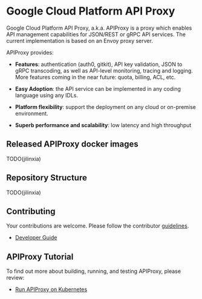 # Google Cloud Platform API Proxy

Google Cloud Platform API Proxy, a.k.a. APIProxy is a proxy which enables API
management capabilities for JSON/REST or gRPC API services. The current
implementation is based on an Envoy proxy server.

APIProxy provides:

*   **Features**: authentication (auth0, gitkit), API key validation, JSON to
    gRPC transcoding, as well as API-level monitoring, tracing and logging. More
    features coming in the near future: quota, billing, ACL, etc.

*   **Easy Adoption**: the API service can be implemented in any coding language
    using any IDLs.

*   **Platform flexibility**: support the deployment on any cloud or on-premise
    environment.

*   **Superb performance and scalability**: low latency and high throughput

## Released APIProxy docker images

TODO(jilinxia)

## Repository Structure

TODO(jilinxia)

## Contributing

Your contributions are welcome. Please follow the contributor [guidelines](CONTRIBUTING.md).

* [Developer Guide](DEVELOPER.md)

## APIProxy Tutorial

To find out more about building, running, and testing APIProxy, please review:

* [Run APIProxy on Kubernetes](/doc/apiproxi-on-k8s.md)

